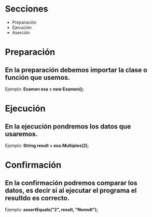 # Secciones

- Preparación
- Ejecución
- Aserción

# Preparación
En la preparación debemos importar la clase o función que usemos.
----
Ejemplo: **Examen exa = new Examen();**

# Ejecución
En la ejecución pondremos los datos que usaremos.
----
Ejemplo: **String result = exa.Multiplos(2);**

# Confirmación
En la confirmación podremos comparar los datos, es decir si al ejecutar el programa el resultdo es correcto.
----
Ejemplo: **assertEquals("2", result, "Nomult");**

